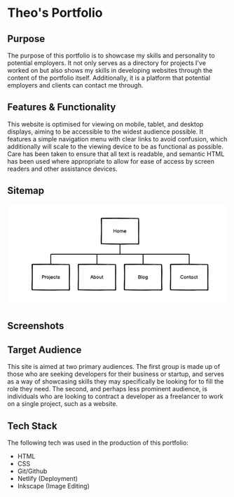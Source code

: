 # Theo's Portfolio

## Purpose
The purpose of this portfolio is to showcase my skills and personality to potential employers. It not only serves as a directory for projects I've worked on but also shows my skills in developing websites through the content of the portfolio itself. Additionally, it is a platform that potential employers and clients can contact me through.

## Features & Functionality
This website is optimised for viewing on mobile, tablet, and desktop displays, aiming to be accessible to the widest audience possible. It features a simple navigation menu with clear links to avoid confusion, which additionally will scale to the viewing device to be as functional as possible. Care has been taken to ensure that all text is readable, and semantic HTML has been used where appropriate to allow for ease of access by screen readers and other assistance devices. 

## Sitemap

![Sitemap for Portfolio](img/sitemap.png)

## Screenshots

## Target Audience
This site is aimed at two primary audiences. The first group is made up of those who are seeking developers for their business or startup, and serves as a way of showcasing skills they may specifically be looking for to fill the role they need. The second, and perhaps less prominent audience, is individuals who are looking to contract a developer as a freelancer to work on a single project, such as a website.

## Tech Stack
The following tech was used in the production of this portfolio:
- HTML
- CSS
- Git/Github
- Netlify (Deployment)
- Inkscape (Image Editing)

